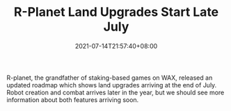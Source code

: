 ﻿---
title: "R-Planet Land Upgrades Start Late July"
date: 2021-07-14T21:57:40+08:00
lastmod: 2021-07-14T16:45:40+08:00
draft: false
authors: ["Forrest"]
description: "R-planet, the grandfather of staking-based games on WAX, released an updated roadmap which shows land upgrades arriving at the end of July. Robot creation and combat arrives later in the year, but we should see more information about both features arriving soon."
featuredImage: "r-planet-land-upgrades-start-late-july.png"
tags: ["Virtual World","Play to Earn"]
categories: ["news"]
news: ["Virtual World"]
weight: 
lightgallery: true
pinned: false
recommend: false
recommend1: false
---

R-planet, the grandfather of staking-based games on WAX, released an updated roadmap which shows land upgrades arriving at the end of July. Robot creation and combat arrives later in the year, but we should see more information about both features arriving soon.

<!--more-->

